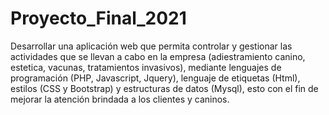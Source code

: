 # Proyecto_Final_2021
Desarrollar una aplicación web que permita controlar y gestionar las actividades que se llevan a cabo en la empresa  (adiestramiento canino, estetica, vacunas, tratamientos invasivos), mediante lenguajes de programación (PHP, Javascript, Jquery), lenguaje de etiquetas (Html), estilos (CSS y Bootstrap) y estructuras de datos (Mysql), esto con el fin de mejorar la atención brindada a los clientes y caninos.
